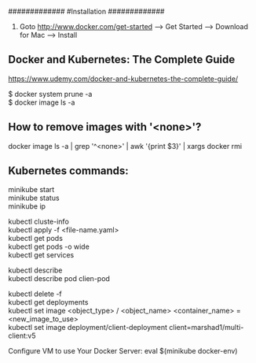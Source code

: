 #############
#Installation
#############

1. Goto http://www.docker.com/get-started --> Get Started --> Download for Mac --> Install



## Docker and Kubernetes: The Complete Guide  
https://www.udemy.com/docker-and-kubernetes-the-complete-guide/

$ docker system prune -a <br />
$ docker image ls -a <br />

## How to remove images with '\<none\>'?
docker image ls -a | grep '^\<none\>' | awk '{print $3}' | xargs docker rmi

## Kubernetes commands:

minikube start <br />
minikube status <br />
minikube ip <br />

kubectl cluste-info <br />
kubectl apply -f <file-name.yaml> <br />
kubectl get pods <br />
kubectl get pods -o wide <br />
kubectl get services <br />

kubectl describe <object-type> <object-name> <br />
kubectl describe pod clien-pod <br />

kubectl delete -f <config file> <br />
kubectl get deployments <br />
kubectl set image <object_type> / <object_name> <container_name> = <new_image_to_use> <br />
kubectl set image deployment/client-deployment client=marshad1/multi-client:v5 <br />

Configure VM to use Your Docker Server: eval $(minikube docker-env) 
